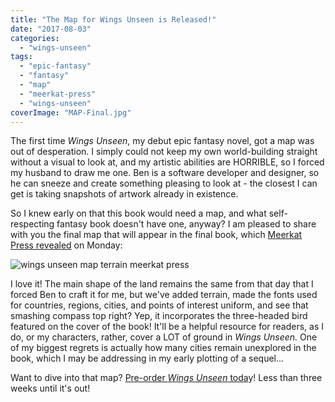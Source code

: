 ```yaml
---
title: "The Map for Wings Unseen is Released!"
date: "2017-08-03"
categories:
  - "wings-unseen"
tags:
  - "epic-fantasy"
  - "fantasy"
  - "map"
  - "meerkat-press"
  - "wings-unseen"
coverImage: "MAP-Final.jpg"
---
```


The first time _Wings Unseen_, my debut epic fantasy novel, got a map was out of desperation. I simply could not keep my own world-building straight without a visual to look at, and my artistic abilities are HORRIBLE, so I forced my husband to draw me one. Ben is a software developer and designer, so he can sneeze and create something pleasing to look at - the closest I can get is taking snapshots of artwork already in existence.

So I knew early on that this book would need a map, and what self-respecting fantasy book doesn't have one, anyway? I am pleased to share with you the final map that will appear in the final book, which [Meerkat Press revealed](http://meerkatpress.com/wings-unseen-map-reveal-73117/) on Monday:

![wings unseen map terrain meerkat press](https://d2ypg8o05lff0b.cloudfront.net/wp-content/uploads/sites/3/2017/08/MAP-Final-1024x648.jpg)

I love it! The main shape of the land remains the same from that day that I forced Ben to craft it for me, but we've added terrain, made the fonts used for countries, regions, cities, and points of interest uniform, and see that smashing compass top right? Yep, it incorporates the three-headed bird featured on the cover of the book! It'll be a helpful resource for readers, as I do, or my characters, rather, cover a LOT of ground in _Wings Unseen._ One of my biggest regrets is actually how many cities remain unexplored in the book, which I may be addressing in my early plotting of a sequel...

Want to dive into that map? [Pre-order _Wings Unseen_ toda](https://www.amazon.com/Wings-Unseen-Rebecca-Gomez-Farrell/dp/1946154008/ref=sr_1_1?ie=UTF8&qid=1501785273&sr=8-1&keywords=wings+unseen)y! Less than three weeks until it's out!
